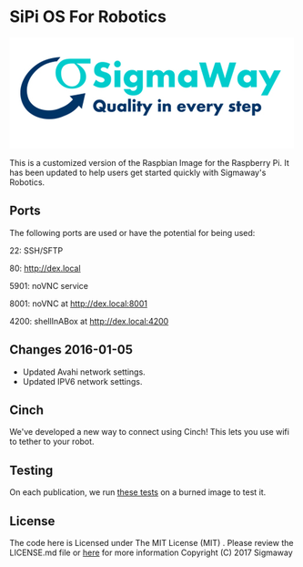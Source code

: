 # SiPi OS For Robotics

![Dex Logo](sigmaway_logo.jpg "Sigmaway sLogo.")

This is a customized version of the Raspbian Image for the Raspberry Pi.  It has been updated to help users get started quickly with Sigmaway's Robotics.



## Ports

The following ports are used or have the potential for being used:

22: SSH/SFTP

80: http://dex.local

5901: noVNC service

8001: noVNC at http://dex.local:8001

4200: shellInABox at http://dex.local:4200


## Changes 2016-01-05
* Updated Avahi network settings.
* Updated IPV6 network settings.

## Cinch
We've developed a new way to connect using Cinch!  This lets you use wifi to tether to your robot.



## Testing
On each publication, we run [these tests](https://github.com/SigmawayLLC/Utilities/blob/master/sipios_Testing/README.md) on a burned image to test it.



## License
The code here is Licensed under  The MIT License (MIT) . Please review the  LICENSE.md file or [here](https://github.com/Sigmaway/sipi/blob/master/LICENSE.md) for more information
Copyright (C) 2017 Sigmaway 
